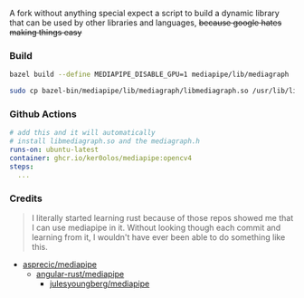 A fork without anything special expect a script to build a dynamic library that can be used by other libraries and languages, ~~because google hates making things easy~~

### Build

```bash
bazel build --define MEDIAPIPE_DISABLE_GPU=1 mediapipe/lib/mediagraph
```

```bash
sudo cp bazel-bin/mediapipe/lib/mediagraph/libmediagraph.so /usr/lib/libmediagraph.so && sudo cp mediapipe/lib/mediagraph/mediagraph.h /usr/include/mediagraph.h
```

### Github Actions

```yml
# add this and it will automatically
# install libmediagraph.so and the mediagraph.h
runs-on: ubuntu-latest
container: ghcr.io/ker0olos/mediapipe:opencv4
steps:
  ...
```

### Credits

> I literally started learning rust because of those repos showed me that I can use mediapipe in it. Without looking though each commit and learning from it, I wouldn't have ever been able to do something like this.
  - [asprecic/mediapipe](https://github.com/asprecic/mediapipe)
    - [angular-rust/mediapipe](https://github.com/angular-rust/mediapipe)  
      - [julesyoungberg/mediapipe](https://github.com/julesyoungberg/mediapipe)  